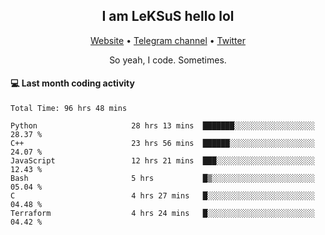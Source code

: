 <h2 align="center">I am LeKSuS hello lol</h2>
<div align="center">
  <a href="https://leksus.net">Website</a> •
  <a href="https://t.me/leksus_was_here">Telegram channel</a> •
  <a href="https://twitter.com/___LeKSuS___">Twitter</a>
</div>
<p align="center">So yeah, I code. Sometimes.</p>

#### :computer: Last month coding activity
<!--START_SECTION:waka-->

```text
Total Time: 96 hrs 48 mins

Python                     28 hrs 13 mins  ███████░░░░░░░░░░░░░░░░░░   28.37 %
C++                        23 hrs 56 mins  ██████░░░░░░░░░░░░░░░░░░░   24.07 %
JavaScript                 12 hrs 21 mins  ███░░░░░░░░░░░░░░░░░░░░░░   12.43 %
Bash                       5 hrs           █▒░░░░░░░░░░░░░░░░░░░░░░░   05.04 %
C                          4 hrs 27 mins   █░░░░░░░░░░░░░░░░░░░░░░░░   04.48 %
Terraform                  4 hrs 24 mins   █░░░░░░░░░░░░░░░░░░░░░░░░   04.42 %
```

<!--END_SECTION:waka-->

<!-- flag{4_l0t_0f_1nter35t1ng_th1ng5_4r3_1n_publ1c_d0m41n} -->
